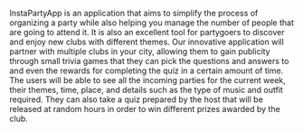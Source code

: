  InstaPartyApp is an application that aims to simplify the process of organizing a party while also helping you manage the number of people that are going to attend it. It is also an excellent tool for partygoers to discover and enjoy new clubs with different themes.
 Our innovative application will partner with multiple clubs in your city, allowing them to gain publicity through small trivia games that they can pick the questions and answers to and even the rewards for completing the quiz in a certain amount of time.
 The users will be able to see all the incoming parties for the current week, their themes, time, place, and details such as the type of music and outfit required. They can also take a quiz prepared by the host that will be released at random hours in order to win different prizes awarded by the club.
